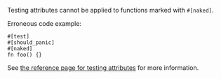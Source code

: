 Testing attributes cannot be applied to functions marked with `#[naked]`.

Erroneous code example:

```ignore (requires test runner)
#[test]
#[should_panic]
#[naked]
fn foo() {}
```

See [the reference page for testing attributes] for more information.

[the reference page for testing attributes]: https://doc.rust-lang.org/reference/attributes/testing.html
